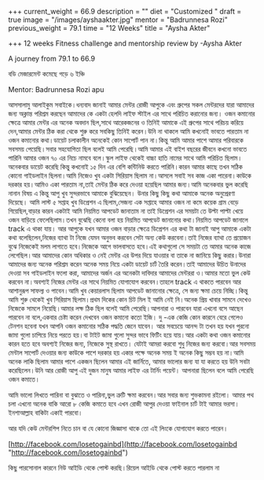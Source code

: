 +++
current_weight = 66.9
description = ""
diet = "Customized "
draft = true
image = "/images/ayshaakter.jpg"
mentor = "Badrunnesa Rozi"
previous_weight = 79.1
time = "12 Weeks"
title = "Aysha Akter"

+++
12 weeks Fitness challenge and mentorship review by -Aysha Akter

A journey from 79.1 to 66.9

বডি মেজারমেন্ট কমেছে গড়ে ৬ ইঞ্চি

Mentor: Badrunnesa Rozi apu

আসসালামু আলাইকুম সবাইকে।ধন্যবাদ জানাই আমার মেন্টর রোজী আপুকে এবং গ্রুপের সকল মেন্টরদের যারা আমাদের জন্য অক্লান্ত পরিশ্রম করছেন আমাদের কে একটা হেলদি লাইফ স্টাইল এর সাথে পরিচিত করানোর জন্য। ওজন কমানোর ক্ষেত্রে আমার মেন্টর এর অনেক অবদান ছিল,সাথে আরেকজনের ও তিনিই আমাকে এই গ্রুপের সাথে পরিচয় করিয়ে দেন,আমার মেন্টর ঠিক করা থেকে শুরু করে সবকিছু তিনিই করেন।উনি না থাকলে আমি কখনোই ভাবতে পারতাম না ওজন কমানোর কথা।ডায়েট চলাকালীন অনেকেই কোন সাপোর্ট পান না।কিন্তু আমি আমার পাশে আমার পরিবারকে সবসময় পেয়েছি।সবার সহযোগিতা ছিল বলেই আমি পেরেছি।আমি আমার এই বাইশ বছরের জীবনে কখনো ভাবতে পারিনি আমার ওজন ৭০ এর নিচে নামবে বলে।স্কুল লাইফ থেকেই বাচ্চা হাতি নামের সাথে আমি পরিচিত ছিলাম।অনেকবার ডায়েট করেছি কিন্তু কখনোই ১৫ দিন এর বেশি কন্টিনিউ করতে পারিনি।কারন আমার কাছে তখন সঠিক কোনো গাইডলাইন ছিলনা।আমি নিজেও খুব একটা সিরিয়াস ছিলাম না।আসলে সবাই সব কাজ একা পারেনা।কাউকে দরকার হয়।আমিও একা পারতাম না,তাই মেন্টর ঠিক করে দেওয়া হয়েছিল আমার জন্য।আমি অনেকবার ভুল করেছি নানান বিষয় এ কিন্তু আপু খুব সুন্দরভাবে আমাকে বুঝিয়েছেন। উনার কিছু কিছু কথা আমাকে অনেক অনুপ্রেরণা দিয়েছে। আমি লাস্ট ৫ সপ্তাহ খুব ডিপ্রেশন এ ছিলাম,সেজন্য এক সপ্তাহে আমার ওজন না কমে কয়েক গ্রাম বেড়ে গিয়েছিল,বাড়ার কারন একটাই আমি নিয়মিত আপডেট জানাতাম না তাই ডিপ্রেশন এর সময়টা তে উল্টা পাল্টা খেয়ে ওজন বাড়িয়ে ফেলেছিলাম।তখন বুঝেছি কেনো বলা হয় নিয়মিত আপডেট জানানোর কথা।নিয়মিত আপডেট জানালে track এ থাকা যায়। আর আপুকে যখন আমার ওজন বাড়ার ক্ষেত্রে ডিপ্রেশন এর কথা টা জানাই আপু আমাকে একটা কথা বলেছিলেন,নিজের ব্যাথা টা নিজে যেমন অনুভব করবেন সেটা অন্য কেউ করবেনা।তাই নিজের ব্যাথা তে প্রয়োজন বুঝে নিজেকেই মলম লাগাতে হবে।নিজেকে আগে ভালবাসতে হবে।এই কথাগুলো সে সময়টা তে আমার অনেক কাজে লেগেছিল।আর আমাদের কোন অধিকার ও নেই মেন্টর এর উপর দিয়ে যাওয়ার বা তাকে না জানিয়ে কিছু করার।উনারা আমাদের জন্য অনেক পরিশ্রম করেন অনেক সময় নিয়ে একটা ডায়েট চার্ট তৈরি করেন।তাই আমাদের উচিত উনাদের দেওয়া সব গাইডলাইন ফলো করা, আমাদের অর্জন এর অনেকটা দাবিদার আমাদের মেন্টররা ও।আমার মতো ভুল কেউ করবেন না।অবশ্যই নিজের মেন্টর এর সাথে নিয়মিত যোগাযোগ করবেন।তাহলে track এ থাকতে পারবেন আর আশানুরূপ সাফল্য ও পাবেন।আমি খুব কেয়ারলাস ছিলাম আপডেট জানানোর ক্ষেত্রে, সে জন্য ক্ষমা চেয়ে নিচ্ছি।কিন্তু আমি শুরু থেকেই খুব সিরিয়াস ছিলাম।প্রথম দিকের কোন চিট মিল ই আমি নেই নি।অনেক প্রিয় খাবার সামনে দেখেও নিজেকে সামলে নিয়েছি।আমার লক্ষ ঠিক ছিল বলেই আমি পেরেছি।আপনারা ও পারবেন যারা এখনো বসে আছেন পারবেন না বলে,একবার চেষ্টা করেন দেখবেন ওজন কমানো কতো ইজি। দু -এক কেজি কোন কারনে বেরে গেলেও টেনশন হবেনা যখন আপনি ওজন কমানোর সঠিক পদ্ধতি জেনে যাবেন। আর সবচেয়ে আনন্দ টা তখন হয় যখন পুরনো জামা গুলো চাপিয়ে নিয়ে পরতে হয়।বা টাইট জামা গুলো সুন্দর ভাবে ফিটিং হয়ে যায়।আর একটা কথা ওজন কমানোর কারন হতে হবে অবশ্যই নিজের জন্য, নিজেকে সুস্থ রাখতে। যেটাই আমরা করবো শুধু নিজের জন্য করবো।আর সবসময় মেন্টাল সাপোর্ট দেওয়ার জন্য কাউকে পাশে দরকার হয় একার পক্ষে অনেক সময় ই অনেক কিছু সম্ভব হয় না।আমি অনেক লাকি ছিলাম আমার পাশে একজন ছিলেন আমার এই জার্নিতে, আমার ভালোর জন্য যা যা করতে হয় উনি সবটা করেছিলেন।উনি আর রোজী আপু এই দুজন মানুষ আমার লাইফ এর টার্নিং পয়েন্ট। আপনারা ছিলেন বলে আমি পেরেছি ওজন কমাতে।

আমি ভালো লিখতে পারিনা বা বুঝাতে ও পারিনা,ভুল ত্রুটি ক্ষমা করবেন।আর সবার জন্য শুভকামনা রইলো। আমার পথ চলা এখনো অনেক বাকি আরো ৮ কেজি কমাতে হবে এখন রোজী আপুর দেওয়া ফাইনাল চার্ট টাই আমার ভরসা।ইনশাআল্লাহ বাকিটা একাই পারবো।

আর যদি কেউ মেন্টরশিপ নিতে চান বা যে কোনো জিজ্ঞাসা থাকে তো এই লিংকে যোগাযোগ করতে পারেন।

[http://facebook.com/losetogainbd](http://facebook.com/losetogainbd "http://facebook.com/losetogainbd")

কিছু পারসোনাল কারনে নিউ আইডি থেকে পোস্ট করছি।রিয়েল আইডি থেকে পোস্ট করতে পারলাম না